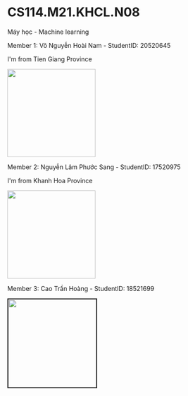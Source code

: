 # CS114.M21.KHCL.N08
<p>Máy học - Machine learning</p>
<p>Member 1: Võ Nguyễn Hoài Nam - StudentID: 20520645</p>  
<p>I'm from Tien Giang Province</p>
<img src="https://user-images.githubusercontent.com/81870096/162102575-f9d58d59-118c-4251-97f4-12ba4064f04b.jpg" data-canonical-src="https://user-images.githubusercontent.com/81870096/162102575-f9d58d59-118c-4251-97f4-12ba4064f04b.jpg" width="200"/>
<p>Member 2: Nguyễn Lâm Phước Sang - StudentID: 17520975</p>  
<p>I'm from Khanh Hoa Province</p>
<img src="https://user-images.githubusercontent.com/81870096/178493847-f2d32dc7-1063-4719-82d2-00209efa8346.png" width="200"/>
<p>Member 3: Cao Trần Hoàng - StudentID: 18521699</p>  
<img src="https://user-images.githubusercontent.com/81870096/178491750-c322933d-d3b9-457c-bf74-5762a2b3369a.png" width="200" border="2px dashed #b1154a"/>
